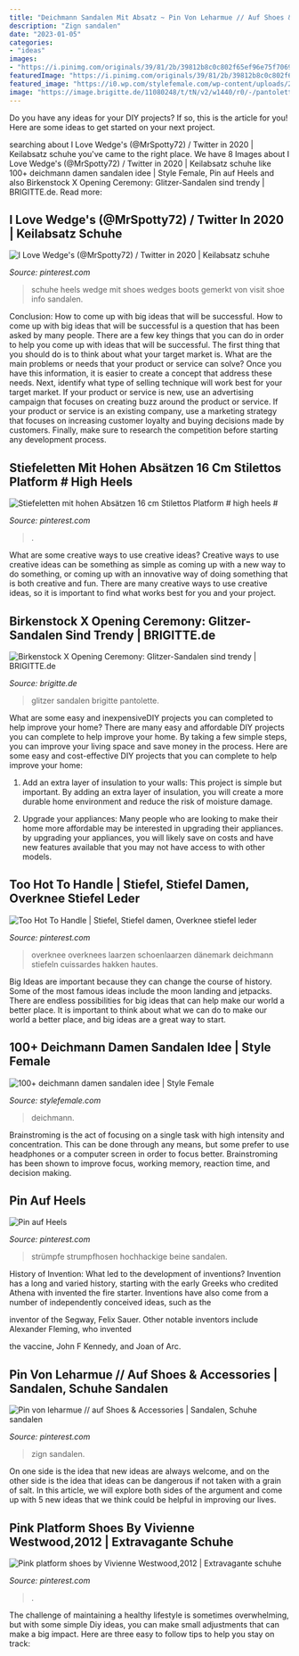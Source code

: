 ```yaml
---
title: "Deichmann Sandalen Mit Absatz ~ Pin Von Leharmue // Auf Shoes &amp; Accessories"
description: "Zign sandalen"
date: "2023-01-05"
categories:
- "ideas"
images:
- "https://i.pinimg.com/originals/39/81/2b/39812b8c0c802f65ef96e75f706954c2.png"
featuredImage: "https://i.pinimg.com/originals/39/81/2b/39812b8c0c802f65ef96e75f706954c2.png"
featured_image: "https://i0.wp.com/stylefemale.com/wp-content/uploads/2018/08/deichmann-damen-sandalen.jpg?resize=1024%2C576&amp;ssl=1"
image: "https://image.brigitte.de/11080248/t/tN/v2/w1440/r0/-/pantolette-otto.jpg"
---
```



Do you have any ideas for your DIY projects? If so, this is the article for you! Here are some ideas to get started on your next project.

	

		
searching about I Love Wedge&#039;s (@MrSpotty72) / Twitter in 2020 | Keilabsatz schuhe you've came to the right place. We have 8 Images about I Love Wedge&#039;s (@MrSpotty72) / Twitter in 2020 | Keilabsatz schuhe like 100+ deichmann damen sandalen idee | Style Female, Pin auf Heels and also Birkenstock X Opening Ceremony: Glitzer-Sandalen sind trendy | BRIGITTE.de. Read more:
		
    
## I Love Wedge&#039;s (@MrSpotty72) / Twitter In 2020 | Keilabsatz Schuhe

<img loading=lazy src="https://i.pinimg.com/originals/39/81/2b/39812b8c0c802f65ef96e75f706954c2.png" onerror="this.onerror=null;this.src='https://tse2.mm.bing.net/th?id=OIP.UB54bABtMAQ2YSgCh8272QHaNK&amp;pid=15.1';" alt="I Love Wedge&#039;s (@MrSpotty72) / Twitter in 2020 | Keilabsatz schuhe">

_Source: pinterest.com_

>schuhe heels wedge mit shoes wedges boots gemerkt von visit shoe info sandalen. 

	

Conclusion: How to come up with big ideas that will be successful.
How to come up with big ideas that will be successful is a question that has been asked by many people. There are a few key things that you can do in order to help you come up with ideas that will be successful. The first thing that you should do is to think about what your target market is. What are the main problems or needs that your product or service can solve? Once you have this information, it is easier to create a concept that address these needs. Next, identify what type of selling technique will work best for your target market. If your product or service is new, use an advertising campaign that focuses on creating buzz around the product or service. If your product or service is an existing company, use a marketing strategy that focuses on increasing customer loyalty and buying decisions made by customers. Finally, make sure to research the competition before starting any development process.

    
## Stiefeletten Mit Hohen Absätzen 16 Cm Stilettos Platform # High Heels #

<img loading=lazy src="https://i.pinimg.com/originals/67/dd/6a/67dd6a112b3ecc1967e4a9124cbe9420.jpg" onerror="this.onerror=null;this.src='https://tse2.mm.bing.net/th?id=OIP.RBq7W-DjOzRcVzqS6RDlPQHaHa&amp;pid=15.1';" alt="Stiefeletten mit hohen Absätzen 16 cm Stilettos Platform # high heels #">

_Source: pinterest.com_

>. 

	

What are some creative ways to use creative ideas?
Creative ways to use creative ideas can be something as simple as coming up with a new way to do something, or coming up with an innovative way of doing something that is both creative and fun. There are many creative ways to use creative ideas, so it is important to find what works best for you and your project.

    
## Birkenstock X Opening Ceremony: Glitzer-Sandalen Sind Trendy | BRIGITTE.de

<img loading=lazy src="https://image.brigitte.de/11080248/t/tN/v2/w1440/r0/-/pantolette-otto.jpg" onerror="this.onerror=null;this.src='https://tse3.mm.bing.net/th?id=OIP.x_aVB9Q80BoLn006r8qQsgHaFG&amp;pid=15.1';" alt="Birkenstock X Opening Ceremony: Glitzer-Sandalen sind trendy | BRIGITTE.de">

_Source: brigitte.de_

>glitzer sandalen brigitte pantolette. 

	

What are some easy and inexpensiveDIY projects you can completed to help improve your home?
There are many easy and affordable DIY projects you can complete to help improve your home. By taking a few simple steps, you can improve your living space and save money in the process. Here are some easy and cost-effective DIY projects that you can complete to help improve your home: 
1. Add an extra layer of insulation to your walls: This project is simple but important. By adding an extra layer of insulation, you will create a more durable home environment and reduce the risk of moisture damage. 

2. Upgrade your appliances: Many people who are looking to make their home more affordable may be interested in upgrading their appliances. by upgrading your appliances, you will likely save on costs and have new features available that you may not have access to with other models. 


    
## Too Hot To Handle | Stiefel, Stiefel Damen, Overknee Stiefel Leder

<img loading=lazy src="https://i.pinimg.com/originals/b1/8a/07/b18a070db7ff4381c1d1c9ccd9e8fe6d.jpg" onerror="this.onerror=null;this.src='https://tse2.mm.bing.net/th?id=OIP.uTGvBGKRNFP-INDstepH8QHaKr&amp;pid=15.1';" alt="Too Hot To Handle | Stiefel, Stiefel damen, Overknee stiefel leder">

_Source: pinterest.com_

>overknee overknees laarzen schoenlaarzen dänemark deichmann stiefeln cuissardes hakken hautes. 

	

Big Ideas are important because they can change the course of history. Some of the most famous ideas include the moon landing and jetpacks. There are endless possibilities for big ideas that can help make our world a better place. It is important to think about what we can do to make our world a better place, and big ideas are a great way to start.

    
## 100+ Deichmann Damen Sandalen Idee | Style Female

<img loading=lazy src="https://i0.wp.com/stylefemale.com/wp-content/uploads/2018/08/deichmann-damen-sandalen.jpg?resize=1024%2C576&amp;ssl=1" onerror="this.onerror=null;this.src='https://tse2.mm.bing.net/th?id=OIP.550o1ahDIuOhn9he8FOmpAHaEK&amp;pid=15.1';" alt="100+ deichmann damen sandalen idee | Style Female">

_Source: stylefemale.com_

>deichmann. 

	

Brainstroming is the act of focusing on a single task with high intensity and concentration. This can be done through any means, but some prefer to use headphones or a computer screen in order to focus better. Brainstroming has been shown to improve focus, working memory, reaction time, and decision making.

    
## Pin Auf Heels

<img loading=lazy src="https://i.pinimg.com/originals/29/3a/22/293a22d6615ebca0330d64d54b29be85.jpg" onerror="this.onerror=null;this.src='https://tse1.mm.bing.net/th?id=OIP.nwBHxBphFbl-sLEOAkSUKQHaIe&amp;pid=15.1';" alt="Pin auf Heels">

_Source: pinterest.com_

>strümpfe strumpfhosen hochhackige beine sandalen. 

	

History of Invention: What led to the development of inventions?
Invention has a long and varied history, starting with the early Greeks who credited Athena with invented the
fire starter. Inventions have also come from a number of independently conceived ideas, such as the

inventor of the Segway, Felix Sauer. Other notable inventors include Alexander Fleming, who invented

the vaccine, John F Kennedy, and Joan of Arc.

    
## Pin Von Leharmue // Auf Shoes &amp; Accessories | Sandalen, Schuhe Sandalen

<img loading=lazy src="https://i.pinimg.com/originals/90/b1/f3/90b1f38e537c0b624199daddc2047148.jpg" onerror="this.onerror=null;this.src='https://tse4.mm.bing.net/th?id=OIP.keAstKP4K_JKchdJxoV9qgHaKs&amp;pid=15.1';" alt="Pin von leharmue // auf Shoes &amp; Accessories | Sandalen, Schuhe sandalen">

_Source: pinterest.com_

>zign sandalen. 

	

On one side is the idea that new ideas are always welcome, and on the other side is the idea that ideas can be dangerous if not taken with a grain of salt. In this article, we will explore both sides of the argument and come up with 5 new ideas that we think could be helpful in improving our lives.

    
## Pink Platform Shoes By Vivienne Westwood,2012 | Extravagante Schuhe

<img loading=lazy src="https://i.pinimg.com/originals/8f/c9/81/8fc981641e13edd58dc0eb3a9ec9b56f.jpg" onerror="this.onerror=null;this.src='https://tse4.mm.bing.net/th?id=OIP.UFeEb7w6VthOSZAtgZrWRgHaIu&amp;pid=15.1';" alt="Pink platform shoes by Vivienne Westwood,2012 | Extravagante schuhe">

_Source: pinterest.com_

>. 

	

The challenge of maintaining a healthy lifestyle is sometimes overwhelming, but with some simple Diy ideas, you can make small adjustments that can make a big impact. Here are three easy to follow tips to help you stay on track:

